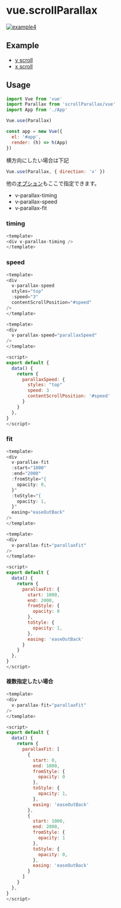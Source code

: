 # vue.scrollParallax

[![example4](http://github.develo.org/scrollParallax/public/img/thumbs/example1.jpg)](http://github.develo.org/scrollParallax/public/example4/)

## Example

* [y scroll](http://github.develo.org/scrollParallax/public/example4/)
* [x scroll](http://github.develo.org/scrollParallax/public/example5/)

## Usage

```javascript
import Vue from 'vue'
import Parallax from 'scrollParallax/vue'
import App from './App'

Vue.use(Parallax)

const app = new Vue({
  el: '#app',
  render: (h) => h(App)
})
```

横方向にしたい場合は下記

```javascript
Vue.use(Parallax, { direction: 'x' })
```

他の[オプション](../README.ja.md#Usage)もここで指定できます。


* v-parallax-timing
* v-parallax-speed
* v-parallax-fit

### timing

```javascript
<template>
<div v-parallax-timing />
</template>
```


### speed
```javascript
<template>
<div
  v-parallax-speed
  styles="top"
  :speed="3"
  contentScrollPosition="#speed"
/>
</template>
```


```javascript
<template>
<div
  v-parallax-speed="parallaxSpeed"
/>
</template>

<script>
export default {
  data() {
    return {
      parallaxSpeed: {
        styles: "top"
        speed: 3
        contentScrollPosition: '#speed'
      }
    }
  },
}
</script>
```


### fit
```javascript
<template>
<div
  v-parallax-fit
  :start="1000"
  :end="2000"
  :fromStyle="{
    opacity: 0,
  }"
  :toStyle="{
    opacity: 1,
  }"
  easing="easeOutBack"
/>
</template>
```


```javascript
<template>
<div
  v-parallax-fit="parallaxFit"
/>
</template>

<script>
export default {
  data() {
    return {
      parallaxFit: {
        start: 1000,
        end: 2000,
        fromStyle: {
          opacity: 0
        },
        toStyle: {
          opacity: 1,
        },
        easing: 'easeOutBack'
      }
    }
  },
}
</script>
```

#### 複数指定したい場合
```javascript
<template>
<div
  v-parallax-fit="parallaxFit"
/>
</template>

<script>
export default {
  data() {
    return {
      parallaxFit: [
        {
          start: 0,
          end: 1000,
          fromStyle: {
            opacity: 0
          },
          toStyle: {
            opacity: 1,
          },
          easing: 'easeOutBack'
        },
        {
          start: 1000,
          end: 2000,
          fromStyle: {
            opacity: 1
          },
          toStyle: {
            opacity: 0,
          },
          easing: 'easeOutBack'
        }
      ]
    }
  },
}
</script>
```